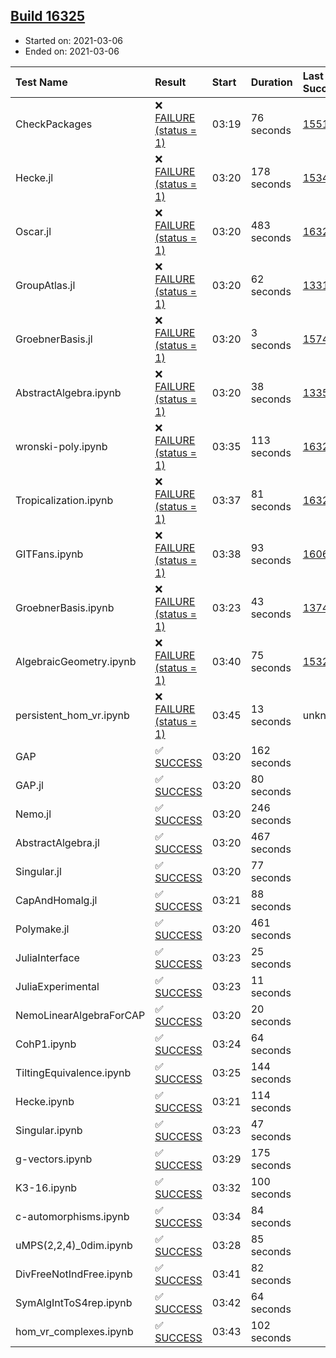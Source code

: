 ## [Build 16325](https://oscarci.mathematik.uni-kl.de/job/oscar/16325/)

* Started on: 2021-03-06
* Ended on: 2021-03-06

| Test Name    | Result | Start | Duration | Last Success | First Failure |
|:-------------|:-------|:------|:---------|:-------------|:--------------|
| CheckPackages | ❌ [FAILURE (status = 1)](https://oscarci.mathematik.uni-kl.de/job/oscar/16325/artifact/logs/build-16325/CheckPackages.log) | 03:19 | 76 seconds | [15514](https://oscarci.mathematik.uni-kl.de/job/oscar/15514/) | [15515](https://oscarci.mathematik.uni-kl.de/job/oscar/15515/) |
| Hecke.jl | ❌ [FAILURE (status = 1)](https://oscarci.mathematik.uni-kl.de/job/oscar/16325/artifact/logs/build-16325/Hecke.jl.log) | 03:20 | 178 seconds | [15344](https://oscarci.mathematik.uni-kl.de/job/oscar/15344/) | [15348](https://oscarci.mathematik.uni-kl.de/job/oscar/15348/) |
| Oscar.jl | ❌ [FAILURE (status = 1)](https://oscarci.mathematik.uni-kl.de/job/oscar/16325/artifact/logs/build-16325/Oscar.jl.log) | 03:20 | 483 seconds | [16323](https://oscarci.mathematik.uni-kl.de/job/oscar/16323/) | [16324](https://oscarci.mathematik.uni-kl.de/job/oscar/16324/) |
| GroupAtlas.jl | ❌ [FAILURE (status = 1)](https://oscarci.mathematik.uni-kl.de/job/oscar/16325/artifact/logs/build-16325/GroupAtlas.jl.log) | 03:20 | 62 seconds | [13311](https://oscarci.mathematik.uni-kl.de/job/oscar/13311/) | [13312](https://oscarci.mathematik.uni-kl.de/job/oscar/13312/) |
| GroebnerBasis.jl | ❌ [FAILURE (status = 1)](https://oscarci.mathematik.uni-kl.de/job/oscar/16325/artifact/logs/build-16325/GroebnerBasis.jl.log) | 03:20 | 3 seconds | [15745](https://oscarci.mathematik.uni-kl.de/job/oscar/15745/) | [15746](https://oscarci.mathematik.uni-kl.de/job/oscar/15746/) |
| AbstractAlgebra.ipynb | ❌ [FAILURE (status = 1)](https://oscarci.mathematik.uni-kl.de/job/oscar/16325/artifact/logs/build-16325/AbstractAlgebra.ipynb.log) | 03:20 | 38 seconds | [13355](https://oscarci.mathematik.uni-kl.de/job/oscar/13355/) | [13356](https://oscarci.mathematik.uni-kl.de/job/oscar/13356/) |
| wronski-poly.ipynb | ❌ [FAILURE (status = 1)](https://oscarci.mathematik.uni-kl.de/job/oscar/16325/artifact/logs/build-16325/wronski-poly.ipynb.log) | 03:35 | 113 seconds | [16321](https://oscarci.mathematik.uni-kl.de/job/oscar/16321/) | [16322](https://oscarci.mathematik.uni-kl.de/job/oscar/16322/) |
| Tropicalization.ipynb | ❌ [FAILURE (status = 1)](https://oscarci.mathematik.uni-kl.de/job/oscar/16325/artifact/logs/build-16325/Tropicalization.ipynb.log) | 03:37 | 81 seconds | [16324](https://oscarci.mathematik.uni-kl.de/job/oscar/16324/) | [16325](https://oscarci.mathematik.uni-kl.de/job/oscar/16325/) |
| GITFans.ipynb | ❌ [FAILURE (status = 1)](https://oscarci.mathematik.uni-kl.de/job/oscar/16325/artifact/logs/build-16325/GITFans.ipynb.log) | 03:38 | 93 seconds | [16068](https://oscarci.mathematik.uni-kl.de/job/oscar/16068/) | [16069](https://oscarci.mathematik.uni-kl.de/job/oscar/16069/) |
| GroebnerBasis.ipynb | ❌ [FAILURE (status = 1)](https://oscarci.mathematik.uni-kl.de/job/oscar/16325/artifact/logs/build-16325/GroebnerBasis.ipynb.log) | 03:23 | 43 seconds | [13748](https://oscarci.mathematik.uni-kl.de/job/oscar/13748/) | [13749](https://oscarci.mathematik.uni-kl.de/job/oscar/13749/) |
| AlgebraicGeometry.ipynb | ❌ [FAILURE (status = 1)](https://oscarci.mathematik.uni-kl.de/job/oscar/16325/artifact/logs/build-16325/AlgebraicGeometry.ipynb.log) | 03:40 | 75 seconds | [15322](https://oscarci.mathematik.uni-kl.de/job/oscar/15322/) | [15323](https://oscarci.mathematik.uni-kl.de/job/oscar/15323/) |
| persistent_hom_vr.ipynb | ❌ [FAILURE (status = 1)](https://oscarci.mathematik.uni-kl.de/job/oscar/16325/artifact/logs/build-16325/persistent_hom_vr.ipynb.log) | 03:45 | 13 seconds | unknown | unknown |
| GAP | ✅ [SUCCESS](https://oscarci.mathematik.uni-kl.de/job/oscar/16325/artifact/logs/build-16325/GAP.log) | 03:20 | 162 seconds |  |  |
| GAP.jl | ✅ [SUCCESS](https://oscarci.mathematik.uni-kl.de/job/oscar/16325/artifact/logs/build-16325/GAP.jl.log) | 03:20 | 80 seconds |  |  |
| Nemo.jl | ✅ [SUCCESS](https://oscarci.mathematik.uni-kl.de/job/oscar/16325/artifact/logs/build-16325/Nemo.jl.log) | 03:20 | 246 seconds |  |  |
| AbstractAlgebra.jl | ✅ [SUCCESS](https://oscarci.mathematik.uni-kl.de/job/oscar/16325/artifact/logs/build-16325/AbstractAlgebra.jl.log) | 03:20 | 467 seconds |  |  |
| Singular.jl | ✅ [SUCCESS](https://oscarci.mathematik.uni-kl.de/job/oscar/16325/artifact/logs/build-16325/Singular.jl.log) | 03:20 | 77 seconds |  |  |
| CapAndHomalg.jl | ✅ [SUCCESS](https://oscarci.mathematik.uni-kl.de/job/oscar/16325/artifact/logs/build-16325/CapAndHomalg.jl.log) | 03:21 | 88 seconds |  |  |
| Polymake.jl | ✅ [SUCCESS](https://oscarci.mathematik.uni-kl.de/job/oscar/16325/artifact/logs/build-16325/Polymake.jl.log) | 03:20 | 461 seconds |  |  |
| JuliaInterface | ✅ [SUCCESS](https://oscarci.mathematik.uni-kl.de/job/oscar/16325/artifact/logs/build-16325/JuliaInterface.log) | 03:23 | 25 seconds |  |  |
| JuliaExperimental | ✅ [SUCCESS](https://oscarci.mathematik.uni-kl.de/job/oscar/16325/artifact/logs/build-16325/JuliaExperimental.log) | 03:23 | 11 seconds |  |  |
| NemoLinearAlgebraForCAP | ✅ [SUCCESS](https://oscarci.mathematik.uni-kl.de/job/oscar/16325/artifact/logs/build-16325/NemoLinearAlgebraForCAP.log) | 03:20 | 20 seconds |  |  |
| CohP1.ipynb | ✅ [SUCCESS](https://oscarci.mathematik.uni-kl.de/job/oscar/16325/artifact/logs/build-16325/CohP1.ipynb.log) | 03:24 | 64 seconds |  |  |
| TiltingEquivalence.ipynb | ✅ [SUCCESS](https://oscarci.mathematik.uni-kl.de/job/oscar/16325/artifact/logs/build-16325/TiltingEquivalence.ipynb.log) | 03:25 | 144 seconds |  |  |
| Hecke.ipynb | ✅ [SUCCESS](https://oscarci.mathematik.uni-kl.de/job/oscar/16325/artifact/logs/build-16325/Hecke.ipynb.log) | 03:21 | 114 seconds |  |  |
| Singular.ipynb | ✅ [SUCCESS](https://oscarci.mathematik.uni-kl.de/job/oscar/16325/artifact/logs/build-16325/Singular.ipynb.log) | 03:23 | 47 seconds |  |  |
| g-vectors.ipynb | ✅ [SUCCESS](https://oscarci.mathematik.uni-kl.de/job/oscar/16325/artifact/logs/build-16325/g-vectors.ipynb.log) | 03:29 | 175 seconds |  |  |
| K3-16.ipynb | ✅ [SUCCESS](https://oscarci.mathematik.uni-kl.de/job/oscar/16325/artifact/logs/build-16325/K3-16.ipynb.log) | 03:32 | 100 seconds |  |  |
| c-automorphisms.ipynb | ✅ [SUCCESS](https://oscarci.mathematik.uni-kl.de/job/oscar/16325/artifact/logs/build-16325/c-automorphisms.ipynb.log) | 03:34 | 84 seconds |  |  |
| uMPS(2,2,4)_0dim.ipynb | ✅ [SUCCESS](https://oscarci.mathematik.uni-kl.de/job/oscar/16325/artifact/logs/build-16325/uMPS-2-2-4-_0dim.ipynb.log) | 03:28 | 85 seconds |  |  |
| DivFreeNotIndFree.ipynb | ✅ [SUCCESS](https://oscarci.mathematik.uni-kl.de/job/oscar/16325/artifact/logs/build-16325/DivFreeNotIndFree.ipynb.log) | 03:41 | 82 seconds |  |  |
| SymAlgIntToS4rep.ipynb | ✅ [SUCCESS](https://oscarci.mathematik.uni-kl.de/job/oscar/16325/artifact/logs/build-16325/SymAlgIntToS4rep.ipynb.log) | 03:42 | 64 seconds |  |  |
| hom_vr_complexes.ipynb | ✅ [SUCCESS](https://oscarci.mathematik.uni-kl.de/job/oscar/16325/artifact/logs/build-16325/hom_vr_complexes.ipynb.log) | 03:43 | 102 seconds |  |  |
